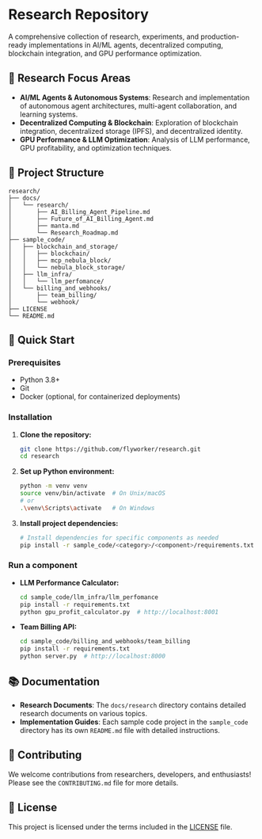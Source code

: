 # Research Repository

A comprehensive collection of research, experiments, and production-ready implementations in AI/ML agents, decentralized computing, blockchain integration, and GPU performance optimization.

## 🎯 Research Focus Areas

*   **AI/ML Agents & Autonomous Systems**: Research and implementation of autonomous agent architectures, multi-agent collaboration, and learning systems.
*   **Decentralized Computing & Blockchain**: Exploration of blockchain integration, decentralized storage (IPFS), and decentralized identity.
*   **GPU Performance & LLM Optimization**: Analysis of LLM performance, GPU profitability, and optimization techniques.

## 📁 Project Structure

```
research/
├── docs/
│   └── research/
│       ├── AI_Billing_Agent_Pipeline.md
│       ├── Future_of_AI_Billing_Agent.md
│       ├── manta.md
│       └── Research_Roadmap.md
├── sample_code/
│   ├── blockchain_and_storage/
│   │   ├── blockchain/
│   │   ├── mcp_nebula_block/
│   │   └── nebula_block_storage/
│   ├── llm_infra/
│   │   └── llm_perfomance/
│   └── billing_and_webhooks/
│       ├── team_billing/
│       └── webhook/
├── LICENSE
└── README.md
```

## 🚀 Quick Start

### Prerequisites

*   Python 3.8+
*   Git
*   Docker (optional, for containerized deployments)

### Installation

1.  **Clone the repository:**
    ```bash
    git clone https://github.com/flyworker/research.git
    cd research
    ```

2.  **Set up Python environment:**
    ```bash
    python -m venv venv
    source venv/bin/activate  # On Unix/macOS
    # or
    .\venv\Scripts\activate   # On Windows
    ```

3.  **Install project dependencies:**
    ```bash
    # Install dependencies for specific components as needed
    pip install -r sample_code/<category>/<component>/requirements.txt
    ```

### Run a component

*   **LLM Performance Calculator:**
    ```bash
    cd sample_code/llm_infra/llm_perfomance
    pip install -r requirements.txt
    python gpu_profit_calculator.py  # http://localhost:8001
    ```

*   **Team Billing API:**
    ```bash
    cd sample_code/billing_and_webhooks/team_billing
    pip install -r requirements.txt
    python server.py  # http://localhost:8000
    ```

## 📚 Documentation

*   **Research Documents**: The `docs/research` directory contains detailed research documents on various topics.
*   **Implementation Guides**: Each sample code project in the `sample_code` directory has its own `README.md` file with detailed instructions.

## 🤝 Contributing

We welcome contributions from researchers, developers, and enthusiasts! Please see the `CONTRIBUTING.md` file for more details.

## 📄 License

This project is licensed under the terms included in the [LICENSE](LICENSE) file.